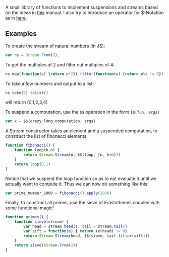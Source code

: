 A small library of functions to implement suspensions and streams based on the ideas in [this](https://www.cs.cmu.edu/~rwh/introsml/techniques/memoization.htm) manual. I also try to introduce an operator for $-Notation as in [here](https://www.cs.cmu.edu/~rwh/theses/okasaki.pdf).

Examples
--------

To create the stream of natural numbers (in JS):
```javascript
var ns = Stream.From(0);
```

To get the multiples of 2 and filter out multiples of 4:
```javascript
ns.map(function(e) {return e*2}).filter(function(e) {return e%4 != 0})
```

To take a few numbers and output to a list:
```javascript
ns.take(5).toList()
```
will return [0,1,2,3,4]

To suspend a computation, use the `$$` operation in the form `$$(fun, args)`
```javascript
var x = $$(crazy_long_computation, args)
```

A Stream constructor takes an element and a suspended computation, to construct the list of fibonacci elements:
```javascript
function fibonacci() {
	function loop(h,n) {
		return Stream.Stream(n, $$(loop, [n, h+n]))
	}
	return loop(0,1)
}
```
Notice that we suspend the loop function so as to not evaluate it until we actually want to compute it. Thus we can now do something like this:
```javascript
var prime_number_1000 = fibonacci().apply(1000)
```

Finally, to construct all primes, use the sieve of Erastothenes coupled with some functional magic! 
```javascript
function primes() {
	function sieve(stream) {
		var head = stream.head(), tail = stream.tail()
		var sift = function(e) { return (e%head) != 0}
		return Stream.Stream(head, $$(sieve, tail.filter(sift)))	
	}	
	return sieve(Stream.From(2))
}
```